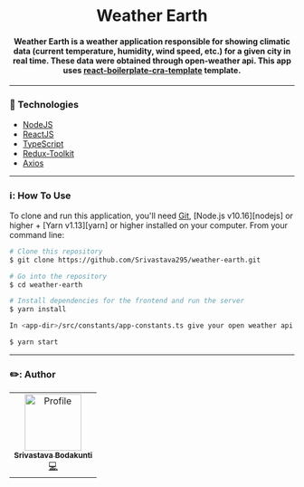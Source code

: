 <div  align="center">
<!-- Top Image and Title -->
<h1>
Weather Earth<br/>
</h1>
<!-- Subtitle/Description -->
<h4>Weather Earth is a weather application responsible for showing climatic data
(current temperature, humidity, wind speed, etc.) for a given city in real 
time. These data were obtained through open-weather api. This app uses 
<a href='https://github.com/react-boilerplate/react-boilerplate-cra-template'>
react-boilerplate-cra-template</a> template. </h4>
</div>

---

### 🔭 Technologies

- [NodeJS](https://nodejs.org)
- [ReactJS](https://reactjs.org/)
- [TypeScript](https://www.typescriptlang.org/)
- [Redux-Toolkit](https://redux-toolkit.js.org/)
- [Axios](https://github.com/axios/axios)

---

### ℹ️: How To Use

To clone and run this application, you'll need [Git](https://git-scm.com), [Node.js v10.16][nodejs] or higher + [Yarn v1.13][yarn] or higher installed on your computer.
From your command line:

```bash
# Clone this repository
$ git clone https://github.com/Srivastava295/weather-earth.git

# Go into the repository
$ cd weather-earth

# Install dependencies for the frontend and run the server
$ yarn install

In <app-dir>/src/constants/app-constants.ts give your open weather api key as app-id

$ yarn start

```

---

### ✏️: Author

<table>
  <tr>
    <td align="center">
        <a href="https://github.com/Srivastava295">
            <img src="https://avatars.githubusercontent.com/u/12626383?v=4" width="100px;" alt="Profile"/>
            <br />
            <sub><b>Srivastava Bodakunti</b></sub>
        </a><br />
        <a href="https://github.com/Srivastava295" title="Code">💻</a></td>
  <tr>
</table>
